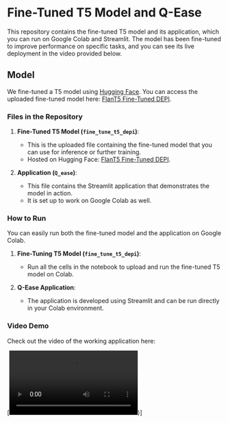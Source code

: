 # Fine-Tuned T5 Model and Q-Ease

This repository contains the fine-tuned T5 model and its application, which you can run on Google Colab and Streamlit. The model has been fine-tuned to improve performance on specific tasks, and you can see its live deployment in the video provided below.

## Model

We fine-tuned a T5 model using [Hugging Face](https://huggingface.co/google/flan-t5-large). You can access the uploaded fine-tuned model here: [FlanT5 Fine-Tuned DEPI](https://huggingface.co/ayaht/flant5finetuneddepi).

### Files in the Repository

1. **Fine-Tuned T5 Model (`fine_tune_t5_depi`)**:
    - This is the uploaded file containing the fine-tuned model that you can use for inference or further training.
    - Hosted on Hugging Face: [FlanT5 Fine-Tuned DEPI](https://huggingface.co/ayaht/flant5finetuneddepi).

2. **Application (`Q_ease`)**:
    - This file contains the Streamlit application that demonstrates the model in action.
    - It is set up to work on Google Colab as well.

### How to Run

You can easily run both the fine-tuned model and the application on Google Colab.

1. **Fine-Tuning T5 Model (`fine_tune_t5_depi`)**:
   - Run all the cells in the notebook to upload and run the fine-tuned T5 model on Colab.

2. **Q-Ease Application**:
   - The application is developed using Streamlit and can be run directly in your Colab environment. 


### Video Demo

Check out the video of the working application here:

[![[Watch the video]](https://github.com/ayahT/depi_grad_project/blob/main/mp4_project.mp4))]

